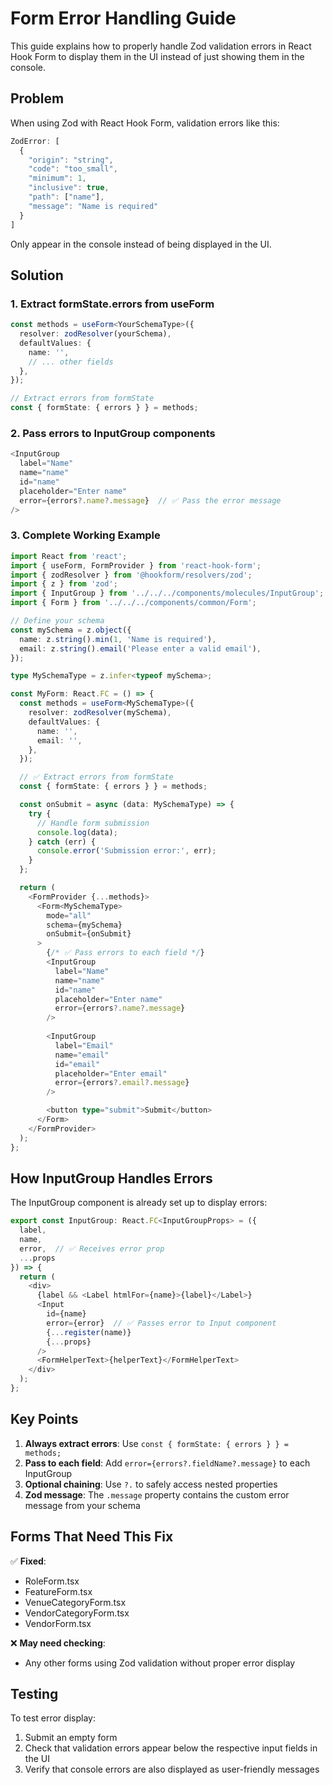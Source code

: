 # Form Error Handling Guide

This guide explains how to properly handle Zod validation errors in React Hook Form to display them in the UI instead of just showing them in the console.

## Problem
When using Zod with React Hook Form, validation errors like this:
```javascript
ZodError: [
  {
    "origin": "string",
    "code": "too_small", 
    "minimum": 1,
    "inclusive": true,
    "path": ["name"],
    "message": "Name is required"
  }
]
```

Only appear in the console instead of being displayed in the UI.

## Solution

### 1. Extract formState.errors from useForm
```typescript
const methods = useForm<YourSchemaType>({
  resolver: zodResolver(yourSchema),
  defaultValues: {
    name: '',
    // ... other fields
  },
});

// Extract errors from formState
const { formState: { errors } } = methods;
```

### 2. Pass errors to InputGroup components
```typescript
<InputGroup
  label="Name"
  name="name"
  id="name"
  placeholder="Enter name"
  error={errors?.name?.message}  // ✅ Pass the error message
/>
```

### 3. Complete Working Example
```typescript
import React from 'react';
import { useForm, FormProvider } from 'react-hook-form';
import { zodResolver } from '@hookform/resolvers/zod';
import { z } from 'zod';
import { InputGroup } from '../../../components/molecules/InputGroup';
import { Form } from '../../../components/common/Form';

// Define your schema
const mySchema = z.object({
  name: z.string().min(1, 'Name is required'),
  email: z.string().email('Please enter a valid email'),
});

type MySchemaType = z.infer<typeof mySchema>;

const MyForm: React.FC = () => {
  const methods = useForm<MySchemaType>({
    resolver: zodResolver(mySchema),
    defaultValues: {
      name: '',
      email: '',
    },
  });

  // ✅ Extract errors from formState
  const { formState: { errors } } = methods;

  const onSubmit = async (data: MySchemaType) => {
    try {
      // Handle form submission
      console.log(data);
    } catch (err) {
      console.error('Submission error:', err);
    }
  };

  return (
    <FormProvider {...methods}>
      <Form<MySchemaType>
        mode="all"
        schema={mySchema}
        onSubmit={onSubmit}
      >
        {/* ✅ Pass errors to each field */}
        <InputGroup
          label="Name"
          name="name"
          id="name"
          placeholder="Enter name"
          error={errors?.name?.message}
        />
        
        <InputGroup
          label="Email"
          name="email"
          id="email"
          placeholder="Enter email"
          error={errors?.email?.message}
        />

        <button type="submit">Submit</button>
      </Form>
    </FormProvider>
  );
};
```

## How InputGroup Handles Errors

The InputGroup component is already set up to display errors:

```typescript
export const InputGroup: React.FC<InputGroupProps> = ({
  label,
  name,
  error,  // ✅ Receives error prop
  ...props
}) => {
  return (
    <div>
      {label && <Label htmlFor={name}>{label}</Label>}
      <Input
        id={name}
        error={error}  // ✅ Passes error to Input component
        {...register(name)}
        {...props}
      />
      <FormHelperText>{helperText}</FormHelperText>
    </div>
  );
};
```

## Key Points

1. **Always extract errors**: Use `const { formState: { errors } } = methods;`
2. **Pass to each field**: Add `error={errors?.fieldName?.message}` to each InputGroup
3. **Optional chaining**: Use `?.` to safely access nested properties
4. **Zod message**: The `.message` property contains the custom error message from your schema

## Forms That Need This Fix

✅ **Fixed**:
- RoleForm.tsx
- FeatureForm.tsx  
- VenueCategoryForm.tsx
- VendorCategoryForm.tsx
- VendorForm.tsx

❌ **May need checking**:
- Any other forms using Zod validation without proper error display

## Testing

To test error display:
1. Submit an empty form
2. Check that validation errors appear below the respective input fields in the UI
3. Verify that console errors are also displayed as user-friendly messages

